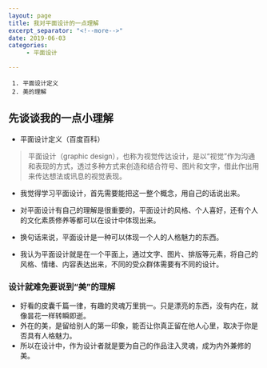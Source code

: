 ```yaml
---
layout: page
title: 我对平面设计的一点理解
excerpt_separator: "<!--more-->"
date: 2019-06-03
categories:
     - 平面设计

---
```

	 1. 平面设计定义
	 2. 美的理解
<!--more-->
## 先谈谈我的一点小理解
- 平面设计定义（百度百科）

> 平面设计（graphic design），也称为视觉传达设计，是以“视觉”作为沟通和表现的方式，透过多种方式来创造和结合符号、图片和文字，借此作出用来传达想法或讯息的视觉表现。

- 我觉得学习平面设计，首先需要能把这一整个概念，用自己的话说出来。
- 对平面设计有自己的理解是很重要的，平面设计的风格、个人喜好，还有个人的文化素质修养等都可以在设计中体现出来。
- 换句话来说，平面设计是一种可以体现一个人的人格魅力的东西。

- 我认为平面设计就是在一个平面上，通过文字、图片、排版等元素，将自己的风格、情绪、内容表达出来，不同的受众群体需要有不同的设计。
### 设计就难免要说到“美”的理解
- 好看的皮囊千篇一律，有趣的灵魂万里挑一。只是漂亮的东西，没有内在，就像昙花一样转瞬即逝。
- 外在的美，是留给别人的第一印象，能否让你真正留在他人心里，取决于你是否具有人格魅力。
- 所以在设计中，作为设计者就是要为自己的作品注入灵魂，成为内外兼修的美。